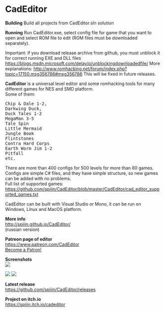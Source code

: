 # CadEditor

<b>Building</b>
Build all projects from CadEditor.sln solution

<b>Running</b>
Run CadEditor.exe, select config file for game that you want to open and select ROM file to edit (ROM files must be downloaded separately).

Important: if you download release archive from github, you must unblock it for correct running EXE and DLL files https://blogs.msdn.microsoft.com/delay/p/unblockingdownloadedfile/
More explanations: http://www.romhacking.net/forum/index.php?topic=17150.msg356786#msg356786
This will be fixed in future releases.

<b>CadEditor</b> is a universal level editor and some romhacking tools for many different games for NES and SMD platform.<br>
Some of them:
<pre>Chip &amp; Dale 1-2, 
Darkwing Duck,
Duck Tales 1-2
MegaMan 3-5
Tale Spin
Little Mermaid
Jungle Book
Flintstones
Contra Hard Corps
Earth Worm Jim 1-2
Pitfall
etc.</pre>
There are more than 400 configs for 500 levels for more than 80 games.<br>
Configs are simple C# files, and they have simple structure, so new games can be added with no problems.<br>
Full list of supported games:<br>
https://github.com/spiiin/CadEditor/blob/master/CadEditor/cad_editor_supported_games.txt

CadEditor can be built with Visual Studio or Mono, it can be run on Windows, Linux and MacOS platform.

<b>More info</b><br>
http://spiiin.github.io/CadEditor/<br>
(russian version)<br>

<b>Patreon page of editor</b><br>
https://www.patreon.com/CadEditor<br>
<a href="https://www.patreon.com/bePatron?u=3158003" data-patreon-widget-type="become-patron-button">Become a Patron!</a>

<b>Screenshots</b><br>
<img src="http://spiiin.github.io/CadEditor/images/tut1_cad_editor_main.png"/>

<img src="https://user-images.githubusercontent.com/1622049/29832521-2a975efa-8cf1-11e7-8b98-46acef1ce36f.png"/>

<img src="https://raw.githubusercontent.com/spiiin/CadEditor/master/docs/images/cad_editor_mac.png" />


<b>Latest release</b><br>
https://github.com/spiiin/CadEditor/releases

<b>Project on itch.io</b><br>
https://spiiin.itch.io/cadeditor
